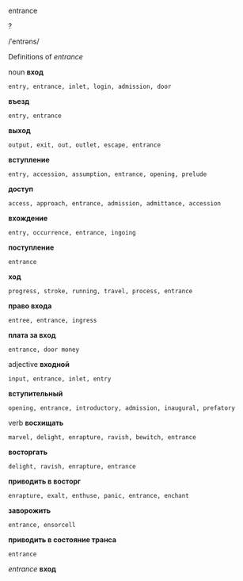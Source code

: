 entrance

?

/ˈentrəns/

Definitions of _entrance_

noun
**вход**

    entry, entrance, inlet, login, admission, door
**въезд**

    entry, entrance
**выход**

    output, exit, out, outlet, escape, entrance
**вступление**

    entry, accession, assumption, entrance, opening, prelude
**доступ**

    access, approach, entrance, admission, admittance, accession
**вхождение**

    entry, occurrence, entrance, ingoing
**поступление**

    entrance
**ход**

    progress, stroke, running, travel, process, entrance
**право входа**

    entree, entrance, ingress
**плата за вход**

    entrance, door money

adjective
**входной**

    input, entrance, inlet, entry
**вступительный**

    opening, entrance, introductory, admission, inaugural, prefatory

verb
**восхищать**

    marvel, delight, enrapture, ravish, bewitch, entrance
**восторгать**

    delight, ravish, enrapture, entrance
**приводить в восторг**

    enrapture, exalt, enthuse, panic, entrance, enchant
**заворожить**

    entrance, ensorcell
**приводить в состояние транса**

    entrance

_entrance_
**вход**